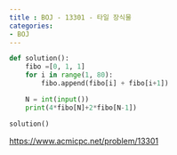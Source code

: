 ```yaml
---
title : BOJ - 13301 - 타일 장식물
categories:
- BOJ
---
```


```python
def solution():
    fibo =[0, 1, 1]
    for i in range(1, 80):
        fibo.append(fibo[i] + fibo[i+1])

    N = int(input())
    print(4*fibo[N]+2*fibo[N-1])

solution()
```

https://www.acmicpc.net/problem/13301


